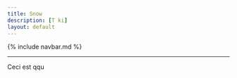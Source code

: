 ```yaml
---
title: Snow
description: [T ki]
layout: default
---
```


{% include navbar.md %}

---

Ceci est qqu

